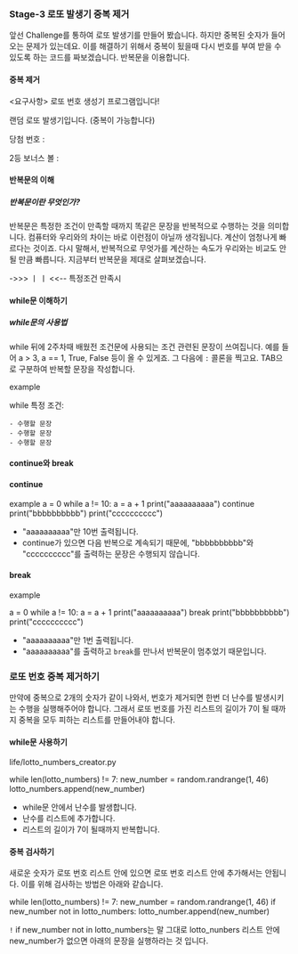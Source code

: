 ### Stage-3 로또 발생기 중복 제거

앞선 Challenge를 통하여 로또 발생기를 만들어 봤습니다. 하지만 중복된 숫자가 들어오는 문제가
있는데요. 이를 해결하기 위해서 중복이 됬을때 다시 번호를 부여 받을 수 있도록 하는 코드를 짜보겠습니다.
반복문을 이용합니다.

#### 중복 제거

<요구사항>
로또 번호 생성기 프로그램입니다!

랜덤 로또 발생기입니다. (중복이 가능합니다)

당첨 번호 :

2등 보너스 볼 :

#### 반복문의 이해

##### 반복문이란 무엇인가?

반복문은 특정한 조건이 만족할 때까지 똑같은 문장을 반복적으로 수행하는 것을 의미합니다.
컴퓨터와 우리와의 차이는 바로 이런점이 아닐까 생각됩니다. 계산이 엄청나게 빠르다는 것이죠.
다시 말해서, 반복적으로 무엇가를 계산하는 속도가 우리와는 비교도 안 될 만큼 빠릅니다.
지금부터 반복문을 제대로 살펴보겠습니다.

->>>
ㅣ ㅣ
<<--
특정조건 만족시

#### while문 이해하기

##### while문의 사용법

while 뒤에 2주차때 배웠전 조건문에 사용되는 조건 관련된 문장이 쓰여집니다. 예를 들어 a > 3, a == 1, True, False 등이 올 수 있게죠.
그 다음에 `:` 콜론을 찍고요. TAB으로 구분하여 반복할 문장을 작성합니다.

example

while 특정 조건:

    - 수행할 문장
    - 수행할 문장
    - 수행할 문장

#### continue와 break

#### continue

example
a = 0
while a != 10:
a = a + 1
print("aaaaaaaaaa")
continue
print("bbbbbbbbbb")
print("cccccccccc")

- "aaaaaaaaaa"만 10번 출력됩니다.
- continue가 있으면 다음 반복으로 계속되기 때문에, "bbbbbbbbbb"와 "cccccccccc"를 출력하는 문장은 수행되지 않습니다.

#### break

example

a = 0
while a != 10:
a = a + 1
print("aaaaaaaaaa")
break
print("bbbbbbbbbb")
print("cccccccccc")

- "aaaaaaaaaa"만 1번 출력됩니다.
- "aaaaaaaaaa"를 출력하고 `break`를 만나서 반복문이 멈추었기 때문입니다.

### 로또 번호 중복 제거하기

만약에 중복으로 2개의 숫자가 같이 나와서, 번호가 제거되면 한번 더 난수를 발생시키는 수행을 실행해주어야 합니다.
그래서 로또 번호를 가진 리스트의 길이가 7이 될 때까지 중복을 모두 피하는 리스트를 만들어내야 합니다.

#### while문 사용하기

life/lotto_numbers_creator.py

while len(lotto_numbers) != 7:
new_number = random.randrange(1, 46)
lotto_numbers.append(new_number)

- while문 안에서 난수를 발생합니다.
- 난수를 리스트에 추가합니다.
- 리스트의 길이가 7이 될때까지 반복합니다.

#### 중복 검사하기

새로운 숫자가 로또 번호 리스트 안에 있으면 로또 번호 리스트 안에 추가해서는 안됩니다.
이를 위해 검사하는 방법은 아래와 같습니다.

while len(lotto_numbers) != 7:
new_number = random.randrange(1, 46)
if new_number not in lotto_numbers:
lotto_number.append(new_number)

`!` if new_number not in lotto_numbers는 말 그대로 lotto_nunbers 리스트 안에
new_number가 없으면 아래의 문장을 실행하라는 것 입니다.
